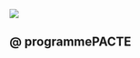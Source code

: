 ![](<images/VMC Double Flux en habitat individuel - neuf et rénovation - 1/_page_0_Picture_0.jpeg>)

## @ programmePACTE